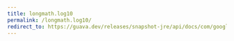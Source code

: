 ```yaml
---
title: longmath.log10
permalink: /longmath.log10/
redirect_to: https://guava.dev/releases/snapshot-jre/api/docs/com/google/common/math/LongMath.html#log10-long-java.math.RoundingMode-
---
```

